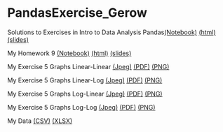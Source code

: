 # PandasExercise_Gerow

Solutions to Exercises in Intro to Data Analysis Pandas[(Notebook)](./Intro-Data-Analysis-Pandas.ipynb) [(html)](https://smu-econ-growth.github.io/EconGrowthUG-Slides-Intro-Data-Analysis-Pandas/Intro-Data-Analysis-Pandas.html) [(slides)](https://smu-econ-growth.github.io/EconGrowthUG-Slides-Intro-Data-Analysis-Pandas/)

My Homework 9 [(Notebook)](https://gracegerow.github.io/PandasExercise-Gerow/PandasExercise_Gerow.ipynb) [(html)](https://gracegerow.github.io/PandasExercise_Gerow/PandasExercise_Gerow.html) [(slides)](https://gracegerow.github.io/PandasExercise_Gerow/)

My Exercise 5 Graphs Linear-Linear [(Jpeg)](https://gracegerow.github.io/PandasExercise_Gerow/graphs/Linear-Linear.jpeg) [(PDF)](https://gracegerow.github.io/PandasExercise_Gerow/graphs/Linear-Linear.pdf) [(PNG)](https://gracegerow.github.io/PandasExercise_Gerow/graphs/Linear-Linear.png)

My Exercise 5 Graphs Linear-Log [(Jpeg)](https://gracegerow.github.io/PandasExercise_Gerow/graphs/Linear-Log.jpeg) [(PDF)](https://gracegerow.github.io/PandasExercise_Gerow/graphs/Linear-Log.pdf) [(PNG)](https://gracegerow.github.io/PandasExercise_Gerow/graphs/Linear-Log.png)

My Exercise 5 Graphs Log-Linear [(Jpeg)](https://gracegerow.github.io/PandasExercise_Gerow/graphs/Log-Linear.jpeg) [(PDF)](https://gracegerow.github.io/PandasExercise_Gerow/graphs/Log-Linear.pdf) [(PNG)](https://gracegerow.github.io/PandasExercise_Gerow/graphs/Log-Linear.png)

My Exercise 5 Graphs Log-Log [(Jpeg)](https://gracegerow.github.io/PandasExercise_Gerow/graphs/Log-Log.jpeg) [(PDF)](https://gracegerow.github.io/PandasExercise_Gerow/graphs/Log-Log.pdf) [(PNG)](https://gracegerow.github.io/PandasExercise_Gerow/graphs/Log-Log.png)

My Data [(CSV)](https://gracegerow.github.io/PandasExercise_Gerow/data/Wiki_Data.csv) [(XLSX)](https://gracegerow.github.io/PandasExercise_Gerow/data/Wiki_Data.xlsx)
